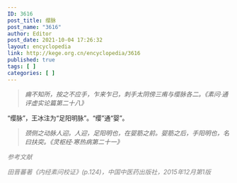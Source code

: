```yaml
---
ID: 3616
post_title: 缨脉
post_name: "3616"
author: Editor
post_date: 2021-10-04 17:26:32
layout: encyclopedia
link: http://kege.org.cn/encyclopedia/3616
published: true
tags: [ ]
categories: [ ]
---
```

<blockquote><em>痈不知所，按之不应手，乍来乍已，刺手太阴傍三痏与缨脉各二。《素问·通评虚实论篇第二十八》</em></blockquote>
“缨脉”，王冰注为“足阳明脉”。“缨”通“婴”。
<blockquote><em>颈侧之动脉人迎。人迎，足阳明也，在婴筋之前。婴筋之后，手阳明也，名曰扶突。《灵枢经·寒热病第二十一》</em></blockquote>
<span style="color: #808080;"><em>参考文献</em></span>

<span style="color: #808080;"><em>田晋蕃著《内经素问校证》(p.124)，中国中医药出版社，2015年12月第1版</em></span>